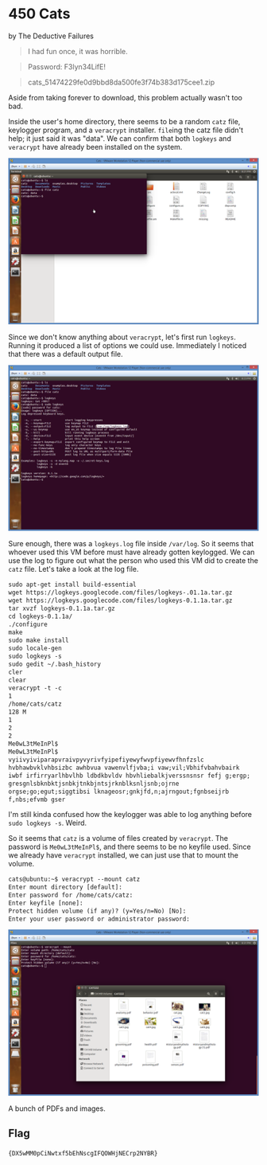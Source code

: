 # 450 Cats

by The Deductive Failures

> I had fun once, it was horrible.

> Password: F3lyn34LifE!

> cats_51474229fe0d9bbd8da500fe3f74b383d175cee1.zip

Aside from taking forever to download, this problem actually wasn't too bad.

Inside the user's home directory, there seems to be a random `catz` file, keylogger program, and a `veracrypt` installer. `file`ing the catz file didn't help; it just said it was "data". We can confirm that both `logkeys` and `veracrypt` have already been installed on the system.

![cats1.png](files/cats1.png)

Since we don't know anything about `veracrypt`, let's first run `logkeys`. Running it produced a list of options we could use. Immediately I noticed that there was a default output file.

![cats2.png](files/cats2.png)

Sure enough, there was a `logkeys.log` file inside `/var/log`. So it seems that whoever used this VM before must have already gotten keylogged. We can use the log to figure out what the person who used this VM did to create the `catz` file. Let's take a look at the log file.

```
sudo apt-get install build-essential
wget https://logkeys.googlecode.com/files/logkeys-.01.1a.tar.gz
wget https://logkeys.googlecode.com/files/logkeys-0.1.1a.tar.gz
tar xvzf logkeys-0.1.1a.tar.gz
cd logkeys-0.1.1a/
./configure
make
sudo make install
sudo locale-gen
sudo logkeys -s
sudo gedit ~/.bash_history
cler
clear
veracrypt -t -c
1
/home/cats/catz
128 M
1
2
2
Me0wL3tMeInPl$
Me0wL3tMeInPl$
vyiivyiviparapvraivpyvyrivfyipefiyewyfwvpfiyewvfhnfzslc hvbhawbvklvhbsizbc awhbvua vawenvlfjvba;i vaw;vil;Vbhifvbahvbairk  iwbf irfirryarlhbvlhb ldbdkbvldv hbvhliebalkjverssnsnsr fefj g;ergp; gresgnlsbknbktjsnbkjtnkbjntsjrknblksnljsnb;ojrne orgse;go;egut;siggtibsi lknageosr;gnkjfd,n;ajrngout;fgnbseijrb f,nbs;efvmb gser
```

I'm still kinda confused how the keylogger was able to log anything before `sudo logkeys -s`. Weird.

So it seems that `catz` is a volume of files created by `veracrypt`. The password is `Me0wL3tMeInPl$`, and there seems to be no keyfile used. Since we already have `veracrypt` installed, we can just use that to mount the volume.

```
cats@ubuntu:~$ veracrypt --mount catz
Enter mount directory [default]:
Enter password for /home/cats/catz:
Enter keyfile [none]:
Protect hidden volume (if any)? (y=Yes/n=No) [No]:
Enter your user password or administrator password:
```

![cats3.png](files/cats3.png)

A bunch of PDFs and images.

## Flag

`{DX5wMM0pCiNwtxf5bEhNscgIFQOWHjNECrp2NYBR}`